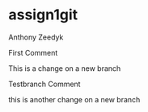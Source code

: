 # assign1git
Anthony Zeedyk


First Comment


This is a change on a new branch

Testbranch Comment

this is another change on a new branch